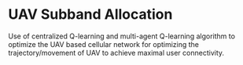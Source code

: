 # UAV Subband Allocation
Use of centralized Q-learning and multi-agent Q-learning algorithm to optimize the UAV based cellular network for optimizing the trajectory/movement of UAV to achieve maximal user connectivity.
